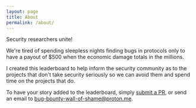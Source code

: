 ```yaml
---
layout: page
title: About
permalink: /about/
---
```


Security researchers unite!

We're tired of spending sleepless nights finding bugs in protocols only to have a payout of $500 when the economic damage totals in the millions.

I created this leaderboard to help inform the security community as to the projects that don't take security seriously so we can avoid them and spend time on the projects that do.

To have your story added to the leaderboard, simply [submit a PR](https://github.com/bug-bounty-wall-of-shame/bug-bounty-wall-of-shame.github.io/pulls), or send an email to bug-bounty-wall-of-shame@proton.me.